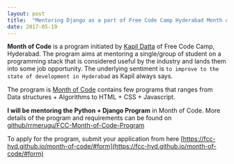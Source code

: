 ```yaml
---
layout: post
title:  "Mentoring Django as a part of Free Code Camp Hyderabad Month of Code Program  "
date: 2017-05-19
---
```



**Month of Code** is a program initiated by [Kapil Datta](https://github.com/duttakapil) of
 Free Code Camp, Hyderabad. The program aims at mentoring a single/group of student on a
 programming stack that is considered useful by the industry and lands them into
 some job opportunity. The underlying sentiment is `to improve to the state of development
 in Hyderabad` as Kapil always says.

The program is [Month of Code](https://fcc-hyd.github.io/month-of-code/) contains few programs
that ranges from Data structures + Algorithms to HTML + CSS + Javascript.

 **I will be mentoring the Python + Django Program** in Month of Code. More details of the program and
 requirements can be found on [github/rrmerugu/FCC-Month-of-Code-Program](https://github.com/rrmerugu/FCC-Month-of-Code-Program)

To apply for the program, submit your application from here [https://fcc-hyd.github.io/month-of-code/#form](https://fcc-hyd.github.io/month-of-code/#form)

<!--/excerpt-->
